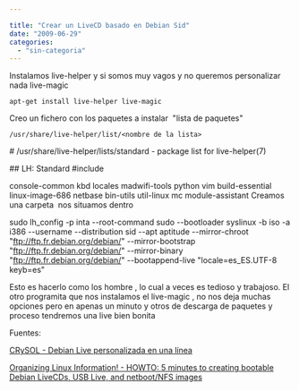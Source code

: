 ```yaml
---

title: "Crear un LiveCD basado en Debian Sid"
date: "2009-06-29"
categories: 
  - "sin-categoria"
---
```


Instalamos live-helper y si somos muy vagos y no queremos personalizar nada live-magic

`apt-get install live-helper live-magic`

Creo un fichero con los paquetes a instalar  "lista de paquetes"

`/usr/share/live-helper/list/<nombre de la lista>`

\# /usr/share/live-helper/lists/standard - package list for live-helper(7)

\## LH: Standard #include <minimal>

console-common kbd locales madwifi-tools python vim build-essential linux-image-686 netbase bin-utils util-linux mc module-assistant Creamos una carpeta  nos situamos dentro

sudo lh\_config -p inta --root-command sudo --bootloader syslinux -b iso -a i386 --username <nombre de usuario> --distribution sid --apt aptitude --mirror-chroot "ftp://ftp.fr.debian.org/debian/" --mirror-bootstrap "ftp://ftp.fr.debian.org/debian/" --mirror-binary "ftp://ftp.fr.debian.org/debian/" --bootappend-live "locale=es\_ES.UTF-8 keyb=es"

Esto es hacerlo como los hombre , lo cual a veces es tedioso y trabajoso. El otro programita que nos instalamos el live-magic , no nos deja muchas opciones pero en apenas un minuto y otros de descarga de paquetes y proceso tendremos una live bien bonita

Fuentes:

[CRySOL - Debian Live personalizada en una línea](https://crysol.org/es/node/1114)

[Organizing Linux Information! - HOWTO: 5 minutes to creating bootable Debian LiveCDs, USB Live, and netboot/NFS images](https://blogs.koolwal.net/2009/04/27/howto-5-minutes-to-creating-bootable-debian-livecds-and-netboot-images/)
